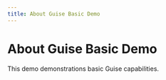 ```yaml
---
title: About Guise Basic Demo
---
```

# About Guise Basic Demo

This demo demonstrations basic Guise capabilities.
